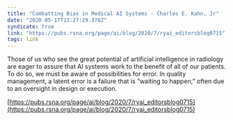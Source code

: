 ```yaml
---
title: "Combatting Bias in Medical AI Systems - Charles E. Kahn, Jr"
date: "2020-05-17T13:27:29.376Z"
syndicate: true
link: "https://pubs.rsna.org/page/ai/blog/2020/7/ryai_editorsblog0715"
tags: link
---
```


Those of us who see the great potential of artificial intelligence in radiology are eager to assure that AI systems work to the benefit of all of our patients. To do so, we must be aware of possibilities for error. In quality management, a latent error is a failure that is “waiting to happen,” often due to an oversight in design or execution.

[https://pubs.rsna.org/page/ai/blog/2020/7/ryai_editorsblog0715](https://pubs.rsna.org/page/ai/blog/2020/7/ryai_editorsblog0715)
